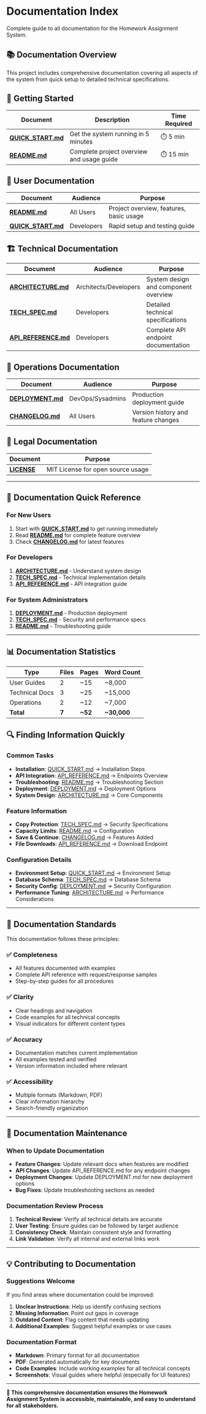 
# Documentation Index

Complete guide to all documentation for the Homework Assignment System.

## 📚 Documentation Overview

This project includes comprehensive documentation covering all aspects of the system from quick setup to detailed technical specifications.

## 🚀 Getting Started

| Document | Description | Time Required |
|----------|-------------|---------------|
| **[QUICK_START.md](QUICK_START.md)** | Get the system running in 5 minutes | ⏱️ 5 min |
| **[README.md](README.md)** | Complete project overview and usage guide | ⏱️ 15 min |

## 📖 User Documentation

| Document | Audience | Purpose |
|----------|----------|---------|
| **[README.md](README.md)** | All Users | Project overview, features, basic usage |
| **[QUICK_START.md](QUICK_START.md)** | Developers | Rapid setup and testing guide |

## 🏗️ Technical Documentation

| Document | Audience | Purpose |
|----------|----------|---------|
| **[ARCHITECTURE.md](ARCHITECTURE.md)** | Architects/Developers | System design and component overview |
| **[TECH_SPEC.md](TECH_SPEC.md)** | Developers | Detailed technical specifications |
| **[API_REFERENCE.md](API_REFERENCE.md)** | Developers | Complete API endpoint documentation |

## 🚀 Operations Documentation

| Document | Audience | Purpose |
|----------|----------|---------|
| **[DEPLOYMENT.md](DEPLOYMENT.md)** | DevOps/Sysadmins | Production deployment guide |
| **[CHANGELOG.md](CHANGELOG.md)** | All Users | Version history and feature changes |

## 📄 Legal Documentation

| Document | Purpose |
|----------|---------|
| **[LICENSE](LICENSE)** | MIT License for open source usage |

---

## 🎯 Documentation Quick Reference

### For New Users
1. Start with **[QUICK_START.md](QUICK_START.md)** to get running immediately
2. Read **[README.md](README.md)** for complete feature overview
3. Check **[CHANGELOG.md](CHANGELOG.md)** for latest features

### For Developers
1. **[ARCHITECTURE.md](ARCHITECTURE.md)** - Understand system design
2. **[TECH_SPEC.md](TECH_SPEC.md)** - Technical implementation details
3. **[API_REFERENCE.md](API_REFERENCE.md)** - API integration guide

### For System Administrators
1. **[DEPLOYMENT.md](DEPLOYMENT.md)** - Production deployment
2. **[TECH_SPEC.md](TECH_SPEC.md)** - Security and performance specs
3. **[README.md](README.md)** - Troubleshooting guide

---

## 📊 Documentation Statistics

| Type | Files | Pages | Word Count |
|------|-------|--------|------------|
| User Guides | 2 | ~15 | ~8,000 |
| Technical Docs | 3 | ~25 | ~15,000 |
| Operations | 2 | ~12 | ~7,000 |
| **Total** | **7** | **~52** | **~30,000** |

## 🔍 Finding Information Quickly

### Common Tasks
- **Installation**: [QUICK_START.md](QUICK_START.md) → Installation Steps
- **API Integration**: [API_REFERENCE.md](API_REFERENCE.md) → Endpoints Overview
- **Troubleshooting**: [README.md](README.md) → Troubleshooting Section
- **Deployment**: [DEPLOYMENT.md](DEPLOYMENT.md) → Deployment Options
- **System Design**: [ARCHITECTURE.md](ARCHITECTURE.md) → Core Components

### Feature Information
- **Copy Protection**: [TECH_SPEC.md](TECH_SPEC.md) → Security Specifications
- **Capacity Limits**: [README.md](README.md) → Configuration
- **Save & Continue**: [CHANGELOG.md](CHANGELOG.md) → Features Added
- **File Downloads**: [API_REFERENCE.md](API_REFERENCE.md) → Download Endpoint

### Configuration Details
- **Environment Setup**: [QUICK_START.md](QUICK_START.md) → Environment Setup
- **Database Schema**: [TECH_SPEC.md](TECH_SPEC.md) → Database Schema
- **Security Config**: [DEPLOYMENT.md](DEPLOYMENT.md) → Security Configuration
- **Performance Tuning**: [ARCHITECTURE.md](ARCHITECTURE.md) → Performance Considerations

---

## 📝 Documentation Standards

This documentation follows these principles:

### ✅ **Completeness**
- All features documented with examples
- Complete API reference with request/response samples
- Step-by-step guides for all procedures

### ✅ **Clarity**
- Clear headings and navigation
- Code examples for all technical concepts
- Visual indicators for different content types

### ✅ **Accuracy**
- Documentation matches current implementation
- All examples tested and verified
- Version information included where relevant

### ✅ **Accessibility**
- Multiple formats (Markdown, PDF)
- Clear information hierarchy
- Search-friendly organization

---

## 🔄 Documentation Maintenance

### When to Update Documentation
- **Feature Changes**: Update relevant docs when features are modified
- **API Changes**: Update API_REFERENCE.md for any endpoint changes
- **Deployment Changes**: Update DEPLOYMENT.md for new deployment options
- **Bug Fixes**: Update troubleshooting sections as needed

### Documentation Review Process
1. **Technical Review**: Verify all technical details are accurate
2. **User Testing**: Ensure guides can be followed by target audience
3. **Consistency Check**: Maintain consistent style and formatting
4. **Link Validation**: Verify all internal and external links work

---

## 💡 Contributing to Documentation

### Suggestions Welcome
If you find areas where documentation could be improved:
1. **Unclear Instructions**: Help us identify confusing sections
2. **Missing Information**: Point out gaps in coverage
3. **Outdated Content**: Flag content that needs updating
4. **Additional Examples**: Suggest helpful examples or use cases

### Documentation Format
- **Markdown**: Primary format for all documentation
- **PDF**: Generated automatically for key documents
- **Code Examples**: Include working examples for all technical concepts
- **Screenshots**: Visual guides where helpful (especially for UI features)

---

**📖 This comprehensive documentation ensures the Homework Assignment System is accessible, maintainable, and easy to understand for all stakeholders.**
